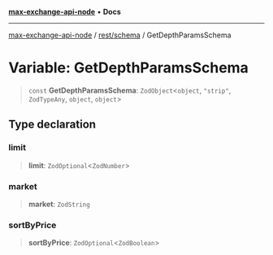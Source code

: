 [**max-exchange-api-node**](../../../README.md) • **Docs**

***

[max-exchange-api-node](../../../modules.md) / [rest/schema](../README.md) / GetDepthParamsSchema

# Variable: GetDepthParamsSchema

> `const` **GetDepthParamsSchema**: `ZodObject`\<`object`, `"strip"`, `ZodTypeAny`, `object`, `object`\>

## Type declaration

### limit

> **limit**: `ZodOptional`\<`ZodNumber`\>

### market

> **market**: `ZodString`

### sortByPrice

> **sortByPrice**: `ZodOptional`\<`ZodBoolean`\>
